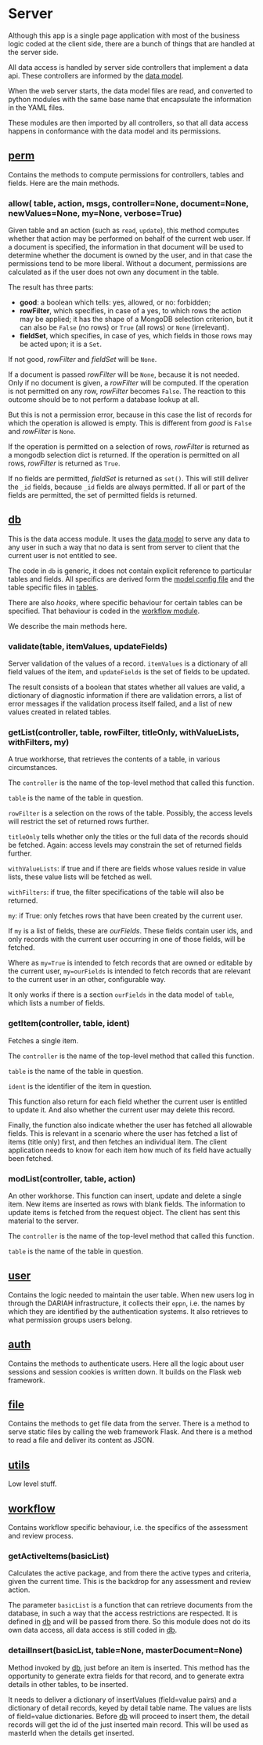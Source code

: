 # Server

Although this app is a single page application with most of the business logic
coded at the client side, there are a bunch of things that are handled at the
server side.

All data access is handled by server side controllers that implement a data api.
These controllers are informed by the [data model](Model).

When the web server starts, the data model files are read, and converted to
python modules with the same base name that encapsulate the information in the
YAML files.

These modules are then imported by all controllers, so that all data access
happens in conformance with the data model and its permissions.

## [perm]({{serverBase}}/controllers/perm.py)

Contains the methods to compute permissions for controllers, tables and fields.
Here are the main methods.

### allow( table, action, msgs, controller=None, document=None, newValues=None, my=None, verbose=True)

Given table and an action (such as `read`, `update`), this method computes
whether that action may be performed on behalf of the current web user. If a
document is specified, the information in that document will be used to
determine whether the document is owned by the user, and in that case the
permissions tend to be more liberal. Without a document, permissions are
calculated as if the user does not own any document in the table.

The result has three parts:

*   **good**: a boolean which tells: yes, allowed, or no: forbidden;
*   **rowFilter**, which specifies, in case of a yes, to which rows the action may
    be applied; it has the shape of a MongoDB selection criterion, but it can
    also be `False` (no rows) or `True` (all rows) or `None` (irrelevant). 
*   **fieldSet**, which specifies, in case of yes, which fields in those rows may
    be acted upon; it is a `Set`.

If not good, *rowFilter* and *fieldSet* will be `None`.

If a document is passed *rowFilter* will be `None`, because it is not needed.
Only if no document is given, a *rowFilter* will be computed.
If the operation is not permitted on any row,
*rowFilter* becomes `False`.
The reaction to this outcome should be
to not perform a database lookup at all.

But this is not a permission error, because in this case the
list of records for which
the operation is allowed is empty.
This is different from *good* is `False` and *rowFilter* is `None`.

If the operation is permitted on a selection of rows,
*rowFilter* is returned as a mongodb selection dict is returned.
If the operation is permitted on all rows, *rowFilter* is returned as `True`.

If no fields are permitted, *fieldSet* is returned as `set()`.
This will still deliver the `_id` fields,
because `_id` fields are always permitted.
If all or part of the fields are permitted,
the set of permitted fields is returned.


## [db]({{serverBase}}/controllers/db.py)

This is the data access module. It uses the [data model](Model) to serve any
data to any user in such a way that no data is sent from server to client that
the current user is not entitled to see.

The code in `db` is generic, it does not contain explicit reference to
particular tables and fields. All specifics are derived form the
[model config file]({{serverBase}}/models/model.yaml) and the table
specific files in [tables]({{serverBase}}/models/tables).

There are also *hooks*, where specific behaviour for certain tables can be
specified. That behaviour is coded in the [workflow module](#workflow).

We describe the main methods here.

### validate(table, itemValues, updateFields)

Server validation of the values of a record. `itemValues` is a dictionary of all
field values of the item, and `updateFields` is the set of fields to be updated.

The result consists of a boolean that states whether all values are valid, a
dictionary of diagnostic information if there are validation errors, a list of
error messages if the validation process itself failed, and a list of new values
created in related tables.

### getList(controller, table, rowFilter, titleOnly, withValueLists, withFilters, my)

A true workhorse, that retrieves the contents of a table, in various
circumstances.

The `controller` is the name of the top-level method that called this function.

`table` is the name of the table in question.

`rowFilter` is a selection on the rows of the table. Possibly, the access levels
will restrict the set of returned rows further.

`titleOnly` tells whether only the titles or the full data of the records should
be fetched. Again: access levels may constrain the set of returned fields
further.

`withValueLists`: if true and if there are fields whose values reside in value
lists, these value lists will be fetched as well.

`withFilters`: if true, the filter specifications of the table will also be
returned.

`my`: if True: only fetches rows that have been created by the current user.

If `my` is a list of fields, these are *ourFields*. These fields contain user ids,
and only records with the current user occurring in one of those fields, will be fetched.

Where as `my=True` is intended to fetch records that are owned or editable by the current user, 
`my=ourFields` is intended to fetch records that are relevant to the current user in an other, configurable way.

It only works if there is a section `ourFields` in the data model of `table`, which lists a number of fields.

### getItem(controller, table, ident)

Fetches a single item.

The `controller` is the name of the top-level method that called this function.

`table` is the name of the table in question.

`ident` is the identifier of the item in question.

This function also return for each field whether the current user is entitled to
update it. And also whether the current user may delete this record.

Finally, the function also indicate whether the user has fetched all allowable
fields. This is relevant in a scenario where the user has fetched a list of
items (title only) first, and then fetches an individual item. The client
application needs to know for each item how much of its field have actually been
fetched.

### modList(controller, table, action)

An other workhorse. This function can insert, update and delete a single item.
New items are inserted as rows with blank fields. The information to update
items is fetched from the request object. The client has sent this material to
the server.

The `controller` is the name of the top-level method that called this function.

`table` is the name of the table in question.

## [user]({{serverBase}}/controllers/user.py)

Contains the logic needed to maintain the user table. When new users log in
through the DARIAH infrastructure, it collects their `eppn`, i.e. the names by
which they are identified by the authentication systems. It also retrieves to
what permission groups users belong.

## [auth]({{serverBase}}/controllers/auth.py)

Contains the methods to authenticate users. Here all the logic about user
sessions and session cookies is written down. It builds on the Flask web
framework.

## [file]({{serverBase}}/controllers/file.py)

Contains the methods to get file data from the server. There is a method to
serve static files by calling the web framework Flask. And there is a method to
read a file and deliver its content as JSON.

## [utils]({{serverBase}}/controllers/utils.py)

Low level stuff.

## [workflow]({{serverBase}}/controllers/workflow.py)

Contains workflow specific behaviour, i.e. the specifics of the assessment and
review process.

### getActiveItems(basicList)

Calculates the active package, and from there the active types and criteria,
given the current time. This is the backdrop for any assessment and review
action.

The parameter `basicList` is a function that can retrieve documents from the
database, in such a way that the access restrictions are respected. It is
defined in [db](#db) and will be passed from there. So this module does not do
its own data access, all data access is still coded in [db](#db).

### detailInsert(basicList, table=None, masterDocument=None)

Method invoked by [db](#db), just before an item is inserted. This method has
the opportunity to generate extra fields for that record, and to generate extra
details in other tables, to be inserted.

It needs to deliver a dictionary of insertValues (field=value pairs) and a
dictionary of detail records, keyed by detail table name. The values are lists
of field=value dictionaries. Before [db](#db) will proceed to insert them, the
detail records will get the id of the just inserted main record. This will be
used as masterId when the details get inserted.
